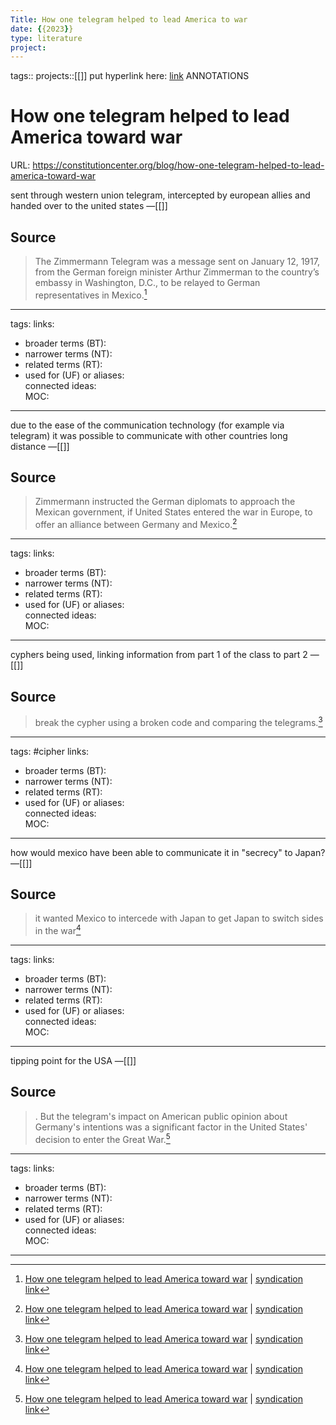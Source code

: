 ```yaml
---
Title: How one telegram helped to lead America to war
date: {{2023}}
type: literature
project:
---
```

tags::
projects::[[]]
put hyperlink here: [link](https://constitutioncenter.org/blog/how-one-telegram-helped-to-lead-america-toward-war)
ANNOTATIONS

# How one telegram helped to lead America toward war
URL: https://constitutioncenter.org/blog/how-one-telegram-helped-to-lead-america-toward-war

sent through western union telegram, intercepted by european allies and handed over to the united states
&mdash;[[]]

## Source 
> The Zimmermann Telegram was a message sent on January 12, 1917, from the German foreign minister Arthur Zimmerman to the country’s embassy in Washington, D.C., to be relayed to German representatives in Mexico.[^1]

[^1]: [How one telegram helped to lead America toward war](https://constitutioncenter.org/blog/how-one-telegram-helped-to-lead-america-toward-war) | [syndication link](tk) 

---
tags: 
links:  
- broader terms (BT):  
- narrower terms (NT):  
- related terms (RT):  
- used for (UF) or aliases:  
connected ideas:  
MOC:  

---
due to the ease of the communication technology (for example via telegram) it was possible to communicate with other countries long distance
&mdash;[[]]

## Source 
> Zimmermann instructed the German diplomats to approach the Mexican government, if United States entered the war in Europe, to offer an alliance between Germany and Mexico.[^1]

[^1]: [How one telegram helped to lead America toward war](https://constitutioncenter.org/blog/how-one-telegram-helped-to-lead-america-toward-war) | [syndication link](tk) 

---
tags: 
links:  
- broader terms (BT):  
- narrower terms (NT):  
- related terms (RT):  
- used for (UF) or aliases:  
connected ideas:  
MOC:  

---
cyphers being used, linking information from part 1 of the class to part 2
&mdash;[[]]

## Source 
> break the cypher using a broken code and comparing the telegrams.[^1]

[^1]: [How one telegram helped to lead America toward war](https://constitutioncenter.org/blog/how-one-telegram-helped-to-lead-america-toward-war) | [syndication link](tk) 

---
tags: #cipher
links:  
- broader terms (BT):  
- narrower terms (NT):  
- related terms (RT):  
- used for (UF) or aliases:  
connected ideas:  
MOC:  

---
how would mexico have been able to communicate it in "secrecy" to Japan?
&mdash;[[]]

## Source 
> it wanted Mexico to intercede with Japan to get Japan to switch sides in the war[^1]

[^1]: [How one telegram helped to lead America toward war](https://constitutioncenter.org/blog/how-one-telegram-helped-to-lead-america-toward-war) | [syndication link](tk) 

---
tags: 
links:  
- broader terms (BT):  
- narrower terms (NT):  
- related terms (RT):  
- used for (UF) or aliases:  
connected ideas:  
MOC:  

---
tipping point for the USA
&mdash;[[]]

## Source 
> . But the telegram's impact on American public opinion about Germany's intentions was a significant factor in the United States' decision to enter the Great War.[^1]

[^1]: [How one telegram helped to lead America toward war](https://constitutioncenter.org/blog/how-one-telegram-helped-to-lead-america-toward-war) | [syndication link](tk) 

---
tags: 
links:  
- broader terms (BT):  
- narrower terms (NT):  
- related terms (RT):  
- used for (UF) or aliases:  
connected ideas:  
MOC:  

---
